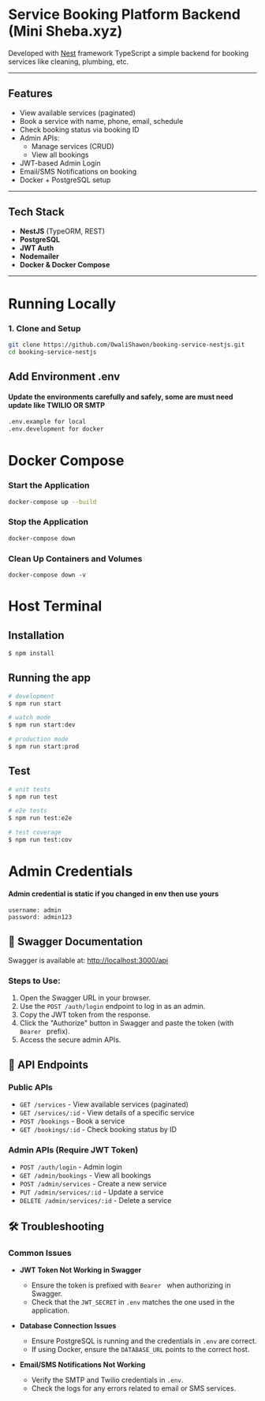 

# Service Booking Platform Backend (Mini Sheba.xyz)
Developed with [Nest](https://github.com/nestjs/nest) framework TypeScript a simple  backend for booking services like cleaning, plumbing, etc.

---

## Features

- View available services (paginated)
- Book a service with name, phone, email, schedule
- Check booking status via booking ID
- Admin APIs:
  - Manage services (CRUD)
  - View all bookings
- JWT-based Admin Login
- Email/SMS Notifications on booking
- Docker + PostgreSQL setup

---

## Tech Stack

- **NestJS** (TypeORM, REST)
- **PostgreSQL**
- **JWT Auth**
- **Nodemailer**
- **Docker & Docker Compose**

---

# Running Locally

### 1. Clone and Setup

```bash
git clone https://github.com/OwaliShawon/booking-service-nestjs.git
cd booking-service-nestjs
```


## Add Environment .env
#### Update the environments carefully and safely, some are must need update like TWILIO OR SMTP
```bash
.env.example for local
.env.development for docker
```


# Docker Compose
### Start the Application
```bash
docker-compose up --build
```
### Stop the Application
```bash
docker-compose down
```
### Clean Up Containers and Volumes
```
docker-compose down -v
```

# Host Terminal
## Installation
```bash
$ npm install
```

## Running the app

```bash
# development
$ npm run start

# watch mode
$ npm run start:dev

# production mode
$ npm run start:prod
```

## Test

```bash
# unit tests
$ npm run test

# e2e tests
$ npm run test:e2e

# test coverage
$ npm run test:cov
```

# Admin Credentials
#### Admin credential is static if you changed in env then use yours
```
username: admin
password: admin123
```

## 📜 Swagger Documentation

Swagger is available at: [http://localhost:3000/api](http://localhost:3000/api)

### Steps to Use:
1. Open the Swagger URL in your browser.
2. Use the `POST /auth/login` endpoint to log in as an admin.
3. Copy the JWT token from the response.
4. Click the "Authorize" button in Swagger and paste the token (with `Bearer ` prefix).
5. Access the secure admin APIs.

## 📖 API Endpoints

### Public APIs
- `GET /services` - View available services (paginated)
- `GET /services/:id` - View details of a specific service
- `POST /bookings` - Book a service
- `GET /bookings/:id` - Check booking status by ID

### Admin APIs (Require JWT Token)
- `POST /auth/login` - Admin login
- `GET /admin/bookings` - View all bookings
- `POST /admin/services` - Create a new service
- `PUT /admin/services/:id` - Update a service
- `DELETE /admin/services/:id` - Delete a service

## 🛠 Troubleshooting

### Common Issues

- **JWT Token Not Working in Swagger**
  - Ensure the token is prefixed with `Bearer ` when authorizing in Swagger.
  - Check that the `JWT_SECRET` in `.env` matches the one used in the application.

- **Database Connection Issues**
  - Ensure PostgreSQL is running and the credentials in `.env` are correct.
  - If using Docker, ensure the `DATABASE_URL` points to the correct host.

- **Email/SMS Notifications Not Working**
  - Verify the SMTP and Twilio credentials in `.env`.
  - Check the logs for any errors related to email or SMS services.